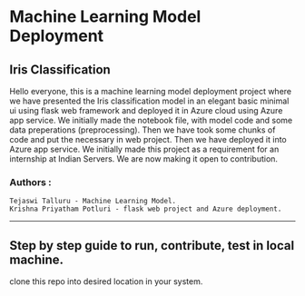 # Machine Learning Model Deployment
## Iris Classification

Hello everyone, this is a machine learning model deployment project where we have presented the Iris classification model in an elegant basic minimal ui using flask web framework and deployed it in Azure cloud using Azure app service. 
    We initially made the notebook file, with model code and some data preperations (preprocessing). Then we have took some chunks of code and put the necessary in web project. Then we have deployed it into Azure app service. 
    We initially made this project as a requirement for an internship at Indian Servers. We are now making it open to contribution. 
    
    
   ### Authors :
    Tejaswi Talluru - Machine Learning Model.
    Krishna Priyatham Potluri - flask web project and Azure deployment.
   
   ____________________________________________________
  
  ## Step by step guide to run, contribute, test in local machine.

clone this repo into desired location in your system.
